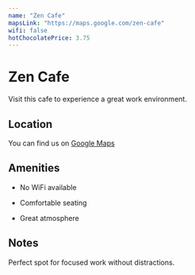 ```yaml
---
name: "Zen Cafe"
mapsLink: "https://maps.google.com/zen-cafe"
wifi: false
hotChocolatePrice: 3.75
---
```


# Zen Cafe

Visit this cafe to experience a great work environment.

## Location
You can find us on [Google Maps](https://maps.google.com/zen-cafe)

## Amenities
- No WiFi available

- Comfortable seating
- Great atmosphere

## Notes
Perfect spot for focused work without distractions.
